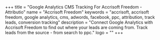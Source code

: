 +++
title = "Google Analytics CMS Tracking For Accrisoft Freedom - Attributio"
name = "Accrisoft Freedom"
keywords = "accrisoft, accrisoft freedom, google analytics, cms, adwords, facebook, ppc, attribution, track leads, conversion tracking"
description = "Connect Google Analytics with Accrisoft Freedom to find out where your leads are coming from. Track leads from the source - from search to ppc."
logo = ""
+++
